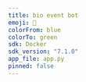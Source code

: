 ```yaml
---
title: bio event bot
emoji: 🧪
colorFrom: blue
colorTo: green
sdk: Docker
sdk_version: "7.1.0"
app_file: app.py
pinned: false
---
```

